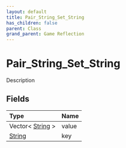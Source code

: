 ```yaml
---
layout: default
title: Pair_String_Set_String
has_children: false
parent: Class
grand_parent: Game Reflection
---
```

# Pair_String_Set_String
Description 

## Fields

| Type | Name |
|:----------|:--------------|
| Vector< [String](/riftbreaker-wiki/docs/game-reflection/components/string/) > | value |
| [String](/riftbreaker-wiki/docs/game-reflection/components/string/) | key |


